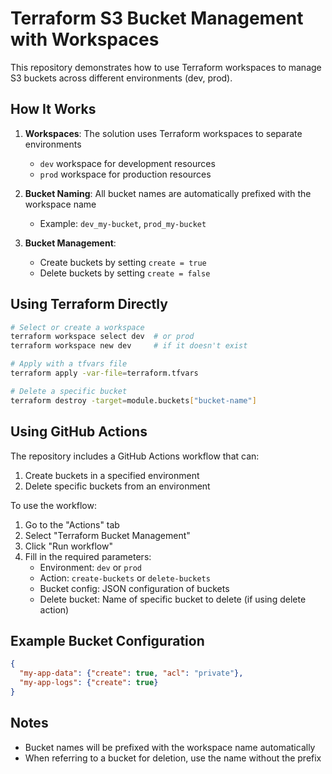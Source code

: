 # Terraform S3 Bucket Management with Workspaces

This repository demonstrates how to use Terraform workspaces to manage S3 buckets across different environments (dev, prod).

## How It Works

1. **Workspaces**: The solution uses Terraform workspaces to separate environments
   - `dev` workspace for development resources
   - `prod` workspace for production resources

2. **Bucket Naming**: All bucket names are automatically prefixed with the workspace name
   - Example: `dev_my-bucket`, `prod_my-bucket`

3. **Bucket Management**: 
   - Create buckets by setting `create = true`
   - Delete buckets by setting `create = false`

## Using Terraform Directly

```bash
# Select or create a workspace
terraform workspace select dev  # or prod
terraform workspace new dev     # if it doesn't exist

# Apply with a tfvars file
terraform apply -var-file=terraform.tfvars

# Delete a specific bucket
terraform destroy -target=module.buckets["bucket-name"]
```

## Using GitHub Actions

The repository includes a GitHub Actions workflow that can:

1. Create buckets in a specified environment
2. Delete specific buckets from an environment

To use the workflow:
1. Go to the "Actions" tab
2. Select "Terraform Bucket Management"
3. Click "Run workflow"
4. Fill in the required parameters:
   - Environment: `dev` or `prod`
   - Action: `create-buckets` or `delete-buckets`
   - Bucket config: JSON configuration of buckets
   - Delete bucket: Name of specific bucket to delete (if using delete action)

## Example Bucket Configuration

```json
{
  "my-app-data": {"create": true, "acl": "private"},
  "my-app-logs": {"create": true}
}
```

## Notes

- Bucket names will be prefixed with the workspace name automatically
- When referring to a bucket for deletion, use the name without the prefix
